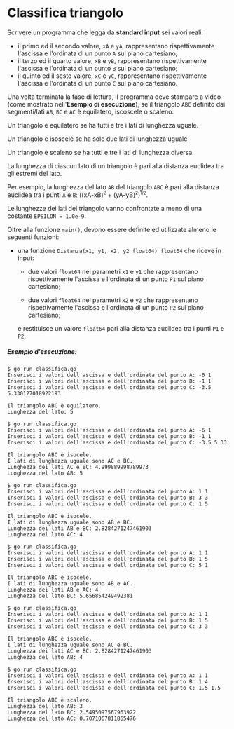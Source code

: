 # Classifica triangolo

Scrivere un programma che legga da **standard input** sei valori reali:
- il primo ed il secondo valore, `xA` e `yA`, rappresentano rispettivamente l'ascissa e l'ordinata di un punto `A` sul piano cartesiano;
- il terzo ed il quarto valore, `xB` e `yB`, rappresentano rispettivamente l'ascissa e l'ordinata di un punto `B` sul piano cartesiano;
- il quinto ed il sesto valore, `xC` e `yC`, rappresentano rispettivamente l'ascissa e l'ordinata di un punto `C` sul piano cartesiano.

Una volta terminata la fase di lettura, il programma deve stampare a video (come mostrato nell'**Esempio di esecuzione**), se il triangolo `ABC` definito dai segmenti/lati `AB`, `BC` e `AC` è equilatero, iscoscele o scaleno.

Un triangolo è equilatero se ha tutti e tre i lati di lunghezza uguale.

Un triangolo è isoscele se ha solo due lati di lunghezza uguale.

Un triangolo è scaleno se ha tutti e tre i lati di lunghezza diversa.

La lunghezza di ciascun lato di un triangolo è pari alla distanza euclidea tra gli estremi del lato.
 
Per esempio, la lunghezza del lato `AB` del triangolo `ABC` è pari alla distanza euclidea tra i punti `A` e `B`: ((xA-xB)<sup><small>2</small></sup> + (yA-yB)<sup><small>2</small></sup>)<sup><small>1/2</small></sup>.

Le lunghezze dei lati del triangolo vanno confrontate a meno di una costante `EPSILON = 1.0e-9`.

Oltre alla funzione `main()`, devono essere definite ed utilizzate almeno le seguenti funzioni:

* una funzione `Distanza(x1, y1, x2, y2 float64) float64` che riceve in input:

    - due valori `float64` nei parametri `x1` e `y1` che rappresentano rispettivamente l'ascissa e l'ordinata di un punto `P1` sul piano cartesiano;
    
    - due valori `float64` nei parametri `x2` e `y2` che rappresentano rispettivamente l'ascissa e l'ordinata di un punto `P2` sul piano cartesiano;

    e restituisce un valore `float64` pari alla distanza euclidea tra i punti `P1` e `P2`.

##### Esempio d'esecuzione:

```text
$ go run classifica.go
Inserisci i valori dell'ascissa e dell'ordinata del punto A: -6 1
Inserisci i valori dell'ascissa e dell'ordinata del punto B: -1 1
Inserisci i valori dell'ascissa e dell'ordinata del punto C: -3.5 5.330127018922193

Il triangolo ABC è equilatero.
Lunghezza del lato: 5

$ go run classifica.go
Inserisci i valori dell'ascissa e dell'ordinata del punto A: -6 1
Inserisci i valori dell'ascissa e dell'ordinata del punto B: -1 1
Inserisci i valori dell'ascissa e dell'ordinata del punto C: -3.5 5.33

Il triangolo ABC è isocele.
I lati di lunghezza uguale sono AC e BC.
Lunghezza dei lati AC e BC: 4.999889998789973
Lunghezza del lato AB: 5

$ go run classifica.go
Inserisci i valori dell'ascissa e dell'ordinata del punto A: 1 1
Inserisci i valori dell'ascissa e dell'ordinata del punto B: 3 3
Inserisci i valori dell'ascissa e dell'ordinata del punto C: 1 5

Il triangolo ABC è isocele.
I lati di lunghezza uguale sono AB e BC.
Lunghezza dei lati AB e BC: 2.8284271247461903
Lunghezza del lato AC: 4

$ go run classifica.go
Inserisci i valori dell'ascissa e dell'ordinata del punto A: 1 1
Inserisci i valori dell'ascissa e dell'ordinata del punto B: 1 5
Inserisci i valori dell'ascissa e dell'ordinata del punto C: 5 1

Il triangolo ABC è isocele.
I lati di lunghezza uguale sono AB e AC.
Lunghezza dei lati AB e AC: 4
Lunghezza del lato BC: 5.656854249492381

$ go run classifica.go
Inserisci i valori dell'ascissa e dell'ordinata del punto A: 1 1
Inserisci i valori dell'ascissa e dell'ordinata del punto B: 1 5
Inserisci i valori dell'ascissa e dell'ordinata del punto C: 3 3

Il triangolo ABC è isocele.
I lati di lunghezza uguale sono AC e BC.
Lunghezza dei lati AC e BC: 2.8284271247461903
Lunghezza del lato AB: 4

$ go run classifica.go
Inserisci i valori dell'ascissa e dell'ordinata del punto A: 1 1
Inserisci i valori dell'ascissa e dell'ordinata del punto B: 1 4
Inserisci i valori dell'ascissa e dell'ordinata del punto C: 1.5 1.5

Il triangolo ABC è scaleno.
Lunghezza del lato AB: 3
Lunghezza del lato BC: 2.5495097567963922
Lunghezza del lato AC: 0.7071067811865476
``` 

